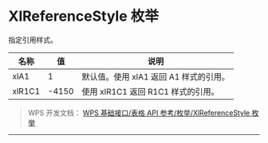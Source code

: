 # XlReferenceStyle 枚举

指定引用样式。

| 名称   | 值    | 说明                                   |
|--------|-------|----------------------------------------|
| xlA1   | 1     | 默认值。使用 xlA1 返回 A1 样式的引用。 |
| xlR1C1 | -4150 | 使用 xlR1C1 返回 R1C1 样式的引用。     |

> WPS 开发文档： [WPS 基础接口/表格 API 参考/枚举/XlReferenceStyle 枚举](https://qn.cache.wpscdn.cn/encs/doc/office_v19/topics/WPS%20%E5%9F%BA%E7%A1%80%E6%8E%A5%E5%8F%A3/%E8%A1%A8%E6%A0%BC%20API%20%E5%8F%82%E8%80%83/%E6%9E%9A%E4%B8%BE/XlReferenceStyle%20%E6%9E%9A%E4%B8%BE.html)

------------------------------------------------------------------------
